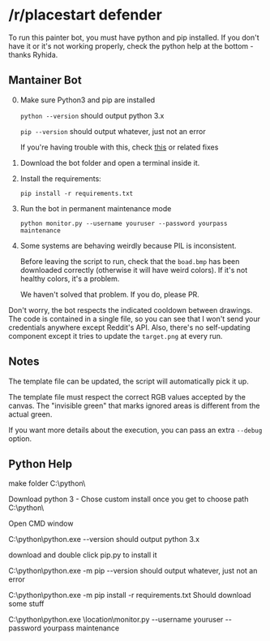 # /r/placestart defender

To run this painter bot, you must have python and pip installed.
If you don't have it or it's not working properly, check the python help at the bottom - thanks Ryhida.

## Mantainer Bot

0. Make sure Python3 and pip are installed

    `python --version` should output python 3.x

    `pip --version` should output whatever, just not an error

    If you're having trouble with this, check [this](http://stackoverflow.com/questions/23708898/pip-is-not-recognized-as-an-internal-or-external-command) or related fixes


1. Download the bot folder and open a terminal inside it.

2. Install the requirements:

    `pip install -r requirements.txt`

3. Run the bot in permanent maintenance mode

    `python monitor.py --username youruser --password yourpass maintenance`

4. Some systems are behaving weirdly because PIL is inconsistent.

    Before leaving the script to run, check that the `boad.bmp` has been downloaded correctly (otherwise it will have weird colors). If it's not healthy colors, it's a problem.

    We haven't solved that problem. If you do, please PR.

Don't worry, the bot respects the indicated cooldown between drawings.
The code is contained in a single file, so you can see that I won't send your credentials anywhere except Reddit's API. Also, there's no self-updating component except it tries to update the `target.png` at every run.

## Notes

The template file can be updated, the script will automatically pick it up.

The template file must respect the correct RGB values accepted by the canvas. The "invisible green" that marks ignored areas is different from the actual green.

If you want more details about the execution, you can pass an extra `--debug` option.

## Python Help

make folder C:\python\

Download python 3 - Chose custom install once you get to choose path C:\python\

Open CMD window

C:\python\python.exe --version should output python 3.x

download and double click pip.py to install it

C:\python\python.exe -m pip --version should output whatever, just not an error

C:\python\python.exe -m pip install -r requirements.txt Should download some stuff

C:\python\python.exe \location\monitor.py --username youruser --password yourpass maintenance

